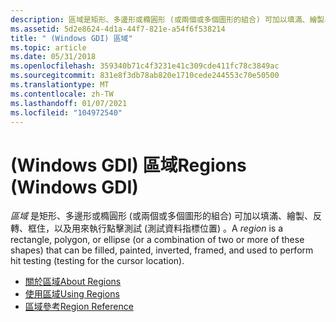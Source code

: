 ```yaml
---
description: 區域是矩形、多邊形或橢圓形 (或兩個或多個圖形的組合) 可加以填滿、繪製、反轉、框住，以及用來執行點擊測試 (測試資料指標位置) 。
ms.assetid: 5d2e8624-4d1a-44f7-821e-a54f6f538214
title: " (Windows GDI) 區域"
ms.topic: article
ms.date: 05/31/2018
ms.openlocfilehash: 359340b71c4f3231e41c309cde411fc78c3849ac
ms.sourcegitcommit: 831e8f3db78ab820e1710cede244553c70e50500
ms.translationtype: MT
ms.contentlocale: zh-TW
ms.lasthandoff: 01/07/2021
ms.locfileid: "104972540"
---
```

# <a name="regions-windows-gdi"></a><span data-ttu-id="1bc9b-103"> (Windows GDI) 區域</span><span class="sxs-lookup"><span data-stu-id="1bc9b-103">Regions (Windows GDI)</span></span>

<span data-ttu-id="1bc9b-104">*區域* 是矩形、多邊形或橢圓形 (或兩個或多個圖形的組合) 可加以填滿、繪製、反轉、框住，以及用來執行點擊測試 (測試資料指標位置) 。</span><span class="sxs-lookup"><span data-stu-id="1bc9b-104">A *region* is a rectangle, polygon, or ellipse (or a combination of two or more of these shapes) that can be filled, painted, inverted, framed, and used to perform hit testing (testing for the cursor location).</span></span>

-   [<span data-ttu-id="1bc9b-105">關於區域</span><span class="sxs-lookup"><span data-stu-id="1bc9b-105">About Regions</span></span>](about-regions.md)
-   [<span data-ttu-id="1bc9b-106">使用區域</span><span class="sxs-lookup"><span data-stu-id="1bc9b-106">Using Regions</span></span>](using-regions.md)
-   [<span data-ttu-id="1bc9b-107">區域參考</span><span class="sxs-lookup"><span data-stu-id="1bc9b-107">Region Reference</span></span>](region-reference.md)

 

 



